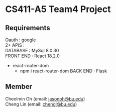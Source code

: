# CS411-A5 Team4 Project
## Requirements
Oauth : google <br>
2+ APIS : <br>
DATABASE : MySql 8.0.30<br>
FRONT END : React 18.2.0<br>
* react-router-dom
    * npm i react-router-dom
BACK END : Flask <br>
## Member
Cheolmin Oh (email: jasonoh@bu.edu) <br>
Cheng Lin (email: chengl@bu.edu)
